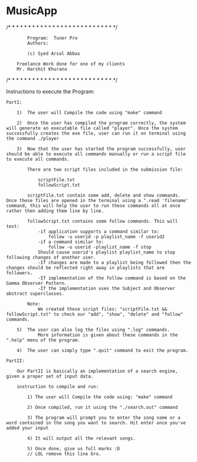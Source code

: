 # MusicApp

/* * * * * * * * * * * * * * * * * * * * * * * * * * */
                                           
            Program:  Tuner Pro          
            Authors:                              
    
            (c) Syed Arsal Abbas

	    Freelance Work done for one of my clients 
	    Mr. Harshit Khurana
                                                     
/* * * * * * * * * * * * * * * * * * * * * * * * * * */


Instructions to execute the Program:
	
	PartI:

		1) 	The user will Compile the code using "make" command

		2) 	Once the user has compiled the program correctly, the system will generate an executable file called "player". Once the system successfully creates the exe file, user can run it on terminal using the command ./player

		3) 	Now that the user has started the program successfully, user should be able to execute all commands manually or run a script file to execute all commands.
			
			There are two script files included in the submission file:
				
				scriptFile.txt
				followScript.txt

			scriptFile.txt contain some add, delete and show commands. Once these files are opened in the terminal using a ".read 'filename' command, this will help the user to run these commands all at once rather then adding them line by line.

			followScript.txt contains some follow commands. This will test:
				-if application supports a command similar to:
					follow -u userid -p playlist_name -f userid2
				-if a command similar to:
					follow -u userid -playlist_name -f stop
				Should cause userid's playlist playlist_name to stop following changes of another user.
				-If changes are made to a playlist being followed then the changes should be reflected right away in playlists that are followers.
				-If implementation of the follow command is based on the Gamma Observer Pattern.
				-If the implementation uses the Subject and Observer abstract superclasses.

			Note: 
				We created these script files: "scriptFile.txt && followScript.txt" to check our "add", "show", "delete" and "follow" commands.

		5)	The user can also log the files using ".log" commands.
				More information is given about these commands in the ".help" menu of the program. 

		4)	The user can simply type ".quit" command to exit the program.

	PartII:

		Our PartII is basically an implementation of a search engine, given a proper set of input data. 

		instruction to compile and run:

			1) The user will Compile the code using: "make" command

			2) Once compiled, run it using the "./search.out" command

			3) The program will prompt you to enter the song name or a word contained in the song you want to search. Hit enter once you've added your input

			4) It will output all the relevant songs.

			5) Once done, give us full marks :D
			// LOL remove this line bro.
